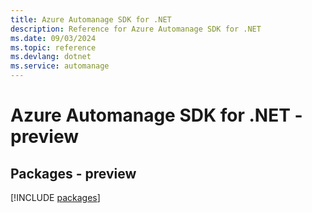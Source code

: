 ```yaml
---
title: Azure Automanage SDK for .NET
description: Reference for Azure Automanage SDK for .NET
ms.date: 09/03/2024
ms.topic: reference
ms.devlang: dotnet
ms.service: automanage
---
```

# Azure Automanage SDK for .NET - preview
## Packages - preview
[!INCLUDE [packages](automanage-index.md)]
